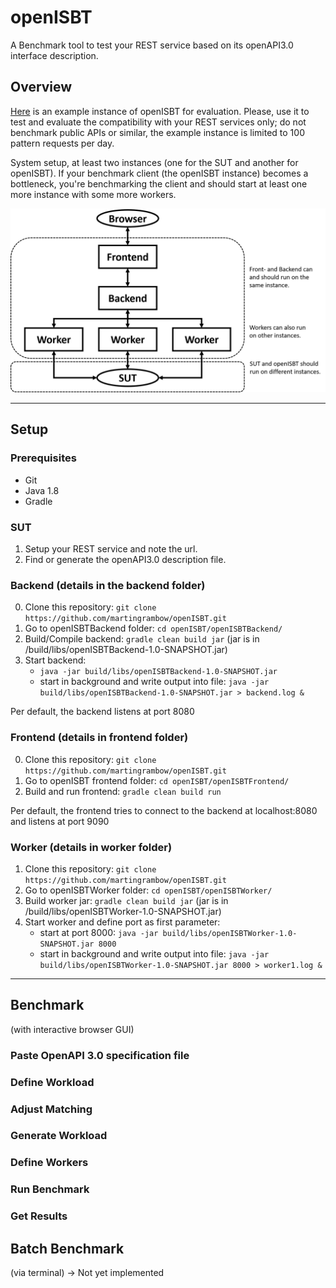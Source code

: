 # openISBT
A Benchmark tool to test your REST service based on its openAPI3.0 interface description.

## Overview
[Here](http://ec2-34-245-184-88.eu-west-1.compute.amazonaws.com:9090/) is an example instance of openISBT for evaluation. Please, use it to test and evaluate the compatibility with your REST services only; do not benchmark public APIs or similar, the example instance is limited to 100 pattern requests per day.

System setup, at least two instances (one for the SUT and another for openISBT). 
If your benchmark client (the openISBT instance) becomes a bottleneck, 
you're benchmarking the client and should start at least one more instance with some more workers.

<img src="doc/overview.png" alt="Overview" width="600"/>

----

## Setup

### Prerequisites
- Git
- Java 1.8
- Gradle

### SUT
1. Setup your REST service and note the url.
2. Find or generate the openAPI3.0 description file.

### Backend (details in the backend folder)
0. Clone this repository: `git clone https://github.com/martingrambow/openISBT.git`
1. Go to openISBTBackend folder: `cd openISBT/openISBTBackend/`
2. Build/Compile backend: `gradle clean build jar` (jar is in /build/libs/openISBTBackend-1.0-SNAPSHOT.jar)
3. Start backend:
   * `java -jar build/libs/openISBTBackend-1.0-SNAPSHOT.jar` 
   * start in background and write output into file: `java -jar build/libs/openISBTBackend-1.0-SNAPSHOT.jar > backend.log &`

Per default, the backend listens at port 8080

### Frontend (details in frontend folder)
0. Clone this repository: `git clone https://github.com/martingrambow/openISBT.git`
1. Go to openISBT frontend folder: `cd openISBT/openISBTFrontend/` 
2. Build and run frontend: `gradle clean build run`

Per default, the frontend tries to connect to the backend at localhost:8080 and listens at port 9090

### Worker (details in worker folder)
1. Clone this repository: `git clone https://github.com/martingrambow/openISBT.git`
2. Go to openISBTWorker folder: `cd openISBT/openISBTWorker/`
3. Build worker jar: `gradle clean build jar` (jar is in /build/libs/openISBTWorker-1.0-SNAPSHOT.jar)
4. Start worker and define port as first parameter:
   * start at port 8000: `java -jar build/libs/openISBTWorker-1.0-SNAPSHOT.jar 8000` 
   * start in background and write output into file: `java -jar build/libs/openISBTWorker-1.0-SNAPSHOT.jar 8000 > worker1.log &`

----

## Benchmark 
(with interactive browser GUI)

### Paste OpenAPI 3.0 specification file

### Define Workload

### Adjust Matching

### Generate Workload

### Define Workers

### Run Benchmark

### Get Results

## Batch Benchmark
(via terminal)
-> Not yet implemented
